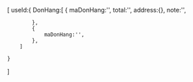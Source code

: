 
[
    useId:{
        DonHang:[
            {
                maDonHang:'',
                total:'',
                address:{},
                note:'',

            },
            {
                maDonHang:'',
            },
        ]

    }
]